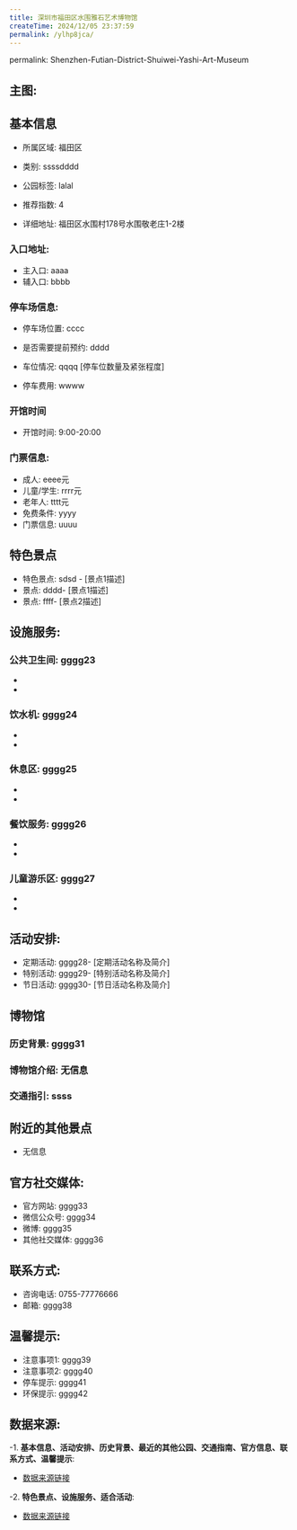 ```yaml
---
title: 深圳市福田区水围雅石艺术博物馆
createTime: 2024/12/05 23:37:59
permalink: /ylhp8jca/
---
```

permalink: Shenzhen-Futian-District-Shuiwei-Yashi-Art-Museum
## 主图:
<ImageCard
image="https://cn.bing.com/th?id=OHR.AlfanzinaLighthouse_ZH-CN9704515669_1920x1080.webp"
title= "深圳市福田区水围雅石艺术博物馆"
description= ""
date="2024/12/05"
href="/"
author="市文化广电旅游体育局"
/>
## 基本信息

- 所属区域: 福田区

- 类别: ssssdddd

- 公园标签: lalal

- 推荐指数: 4

- 详细地址: 福田区水围村178号水围敬老庄1-2楼

### 入口地址:
- 主入口: aaaa
- 辅入口: bbbb
### 停车场信息:
- 停车场位置: cccc

- 是否需要提前预约: dddd

- 车位情况: qqqq [停车位数量及紧张程度]

- 停车费用: wwww

### 开馆时间
- 开馆时间: 9:00-20:00

### 门票信息:
- 成人: eeee元
- 儿童/学生: rrrr元
- 老年人: tttt元
- 免费条件: yyyy
- 门票信息: uuuu
## 特色景点
- 特色景点: sdsd - [景点1描述]
- 景点: dddd- [景点1描述]
- 景点: ffff- [景点2描述]
## 设施服务:
### 公共卫生间: gggg23
- 
- 
### 饮水机: gggg24
- 
- 
### 休息区: gggg25
- 
- 
### 餐饮服务: gggg26
- 
- 
### 儿童游乐区: gggg27
- 
- 
## 活动安排:
- 定期活动: gggg28- [定期活动名称及简介]
- 特别活动: gggg29- [特别活动名称及简介]
- 节日活动: gggg30- [节日活动名称及简介]
## 博物馆
### 历史背景: gggg31
### 博物馆介绍: 无信息
### 交通指引: ssss

## 附近的其他景点
- 无信息

## 官方社交媒体:
- 官方网站: gggg33
- 微信公众号: gggg34
- 微博: gggg35
- 其他社交媒体: gggg36

## 联系方式:
- 咨询电话: 0755-77776666
- 邮箱: gggg38

## 温馨提示:
- 注意事项1: gggg39
- 注意事项2: gggg40
- 停车提示: gggg41
- 环保提示: gggg42

## 数据来源:
-1. **基本信息、活动安排、历史背景、最近的其他公园、交通指南、官方信息、联系方式、温馨提示**:
- [数据来源链接](http://wtl.sz.gov.cn/ggfw/whl/bwgylb/index.html)

-2. **特色景点、设施服务、适合活动**:
- [数据来源链接](http://wtl.sz.gov.cn/ggfw/whl/bwgylb/index.html)


